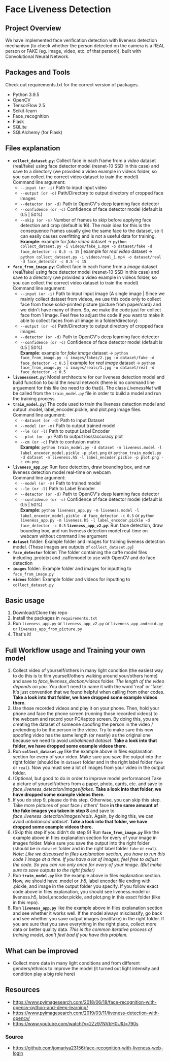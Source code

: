 # Face Liveness Detection
## Project Overview
We have implemented face verification detection with liveness detection mechanism (to check whether the person detected on the camera is a REAL person or FAKE (eg. image, video, etc. of that person)), built with Convolutional Neural Network.

## Packages and Tools
Check out requirements.txt for the correct version of packages.
- Python 3.9.5
- OpenCV
- TensorFlow 2.5
- Scikit-learn
- Face_recognition
- Flask
- SQLite
- SQLAlchemy (for Flask)

## Files explanation 
* **`collect_dataset.py`**: Collect face in each frame from a *video* dataset (real/fake) using face detector model (resnet-10 SSD in this case) and save to a directory (we provided a video example in videos folder, so you can collect the correct video dataset to train the model)  
  Command line argument:
  * `--input (or -i)` Path to input input video
  * `--output (or -o)` Path/Directory to output directory of cropped face images
  * `--detector (or -d)` Path to OpenCV\'s deep learning face detector  
  * `--confidence (or -c)` Confidence of face detector model (default is 0.5 | 50%)
  * `--skip (or -s)` Number of frames to skip before applying face detection and crop (default is 16). The main idea for this is the consequence frames usually give the same face to the dataset, so it can easily causes overfitting and is not a useful data for training.  
  **Example**: example for *fake video* dataset -> `python collect_dataset.py -i videos/fake_1.mp4 -o dataset/fake -d face_detector -c 0.5 -s 15` | example for *real video* dataset -> `python collect_dataset.py -i videos/real_1.mp4 -o dataset/real -d face_detector -c 0.5 -s 15`
* **`face_from_image.py`**: Collect face in each frame from a *image* dataset (real/fake) using face detector model (resnet-10 SSD in this case) and save to a directory (we provided a video example in videos folder, so you can collect the correct video dataset to train the model)  
  Command line argument:
  * `--input (or -i)` Path to input input image (A single image | Since we mainly collect dataset from videos, we use this code only to collect face from those solid-printed picture (picture from paper/card) and we didn't have many of them. So, we make the code just for collect face from 1 image. Feel free to adjust the code if you want to make it able to collect faces from all image in a folder/directory)
  * `--output (or -o)` Path/Directory to output directory of cropped face images
  * `--detector (or -d)` Path to OpenCV\'s deep learning face detector  
  * `--confidence (or -c)` Confidence of face detector model (default is 0.5 | 50%)  
  **Example**: example for *fake image* dataset -> `python face_from_image.py -i images/fakes/2.jpg -o dataset/fake -d face_detector -c 0.5` | example for *real image* dataset -> `python face_from_image.py -i images/reals/1.jpg -o dataset/real -d face_detector -c 0.5`
* **`livenessnet.py`**: Model architecture for our liveness detection model and build function to build the neural network (there is no command line arguement for this file (no need to do that)). The class *LivenessNet* will be called from the `train_model.py` file in order to build a model and run the training process.
* **`train_model.py`**: The code used to train the liveness detection model and output .model, label_encoder.pickle, and plot.png image files.  
  Command line argument:
  * `--dataset (or -d)` Path to input Dataset
  * `--model (or -m)` Path to output trained model
  * `--le (or -l)` Path to output Label Encoder 
  * `--plot (or -p)` Path to output loss/accuracy plot
  * `--cm (or -c)` Path to confusion matrix  
  **Example**: `python train_model.py -d dataset -m liveness.model -l label_encoder_model.pickle -p plot.png` or `python train_model.py -d dataset -m liveness.h5 -l label_encoder.pickle -p plot.png -c cm.png`
* **`liveness_app.py`**: Run face detection, draw bounding box, and run liveness detection model real-time on webcam  
  Command line argument:
  * `--model (or -m)` Path to trained model
  * `--le (or -l)` Path to Label Encoder
  * `--detector (or -d)` Path to OpenCV\'s deep learning face detector  
  * `--confidence (or -c)` Confidence of face detector model (default is 0.5 | 50%)  
  **Example**: `python liveness_app.py -m liveness.model -l label_encoder_model.pickle -d face_detector -c 0.5` or `python liveness_app.py -m liveness.h5 -l label_encoder.pickle -d face_detector -c 0.5`
**`liveness_app_v2.py`**: Run face detection, draw bounding box, and run liveness detection model real-time on webcam without command line argument
* **`dataset`** folder: Example folder and images for training liveness detection model. (These images are outputs of `collect_dataset.py`)
* **`face_detector`** folder: The folder containing the caffe model files including .prototxt and .caffemodel to use with OpenCV and do face detection
* **`images`** folder: Example folder and images for inputting to `face_from_image.py`
* **`videos`** folder: Example folder and videos for inputting to `collect_dataset.py`

## Basic usage
1. Download/Clone this repo
2. Install the packages in `requirements.txt`
3. Run `liveness_app.py` or `liveness_app_v2.py` or `liveness_app_android.py` or `liveness_app_from_picture.py`
4. That's it!   

## Full Workflow usage and Training your own model
1. Collect video of yourself/others in many light condition (the easiest way to do this is to film yourself/others walking around your/others home) and save to *face_liveness_dection/videos* folder. *The length of the video depends on you.* You don't need to name it with the word 'real' or 'fake'. It's just convention that we found helpful when calling from other codes. **Take a look into that folder, we have dropped some example videos there.**
2. Use those recorded videos and play it on your phone. Then, hold your phone and face the phone screen (running those recorded videos) to the webcam and record your PC/laptop screen. By doing this, you are creating the dataset of someone spoofing the person in the video / pretending to be the person in the video. Try to make sure this new spoofing video has the same length (or nearly) as the original one because we need to avoid *unbalanced dataset*. **Take a look into that folder, we have dropped some example videos there.**
3. Run **`collect_dataset.py`** like the example above in files explanation section for every of your video. Make sure you save the output into the right folder (should be in `dataset` folder and in the right label folder `fake` or `real`). Now you must see a lot of images from your video in the output folder.
4. (Optional, but good to do in order to improve model performance) Take a picture of yourself/others from a paper, photo, cards, etc. and save to *face_liveness_detection/images/fakes*. **Take a look into that folder, we have dropped some example videos there.**
5. If you do step 9, please do this step. Otherwise, you can skip this step. Take more pictures of your face / others' face **in the same amount of the fake images you taken in step 8** and save to *face_liveness_detection/images/reals*. Again, by doing this, we can avoid *unbalanced dataset*. **Take a look into that folder, we have dropped some example videos there.**
6. (Skip this step if you didn't do step 9) Run **`face_from_image.py`** like the example above in files explanation section for every of your image in images folder. Make sure you save the output into the right folder (should be in `dataset` folder and in the right label folder `fake` or `real`). *Note: Like we discussed in files explanation section, you have to run this code 1 image at a time. If you have a lot of images, feel free to adjust the code. So you can run only once for every of your image. (But make sure to save outputs to the right folder)*
7. Run **`train_model.py`** like the example above in files explanation section. Now, we should have .model or .h5, label encoder file ending with .pickle, and image in the output folder you specify. If you follow exact code above in files explanation, you should see liveness.model or liveness.h5, label_encoder.pickle, and plot.png in this exact folder (like in this repo).
8. Run **`liveness_app.py`** like the example above in files explanation section and see whether it works well. If the model always misclassify, go back and see whether you save output images (real/fake) in the right folder. If you are sure that you save everything in the right place, collect more data or better quality data. *This is the common iterative process of training model, don't feel bad if you have this problem.*

## What can be improved
- Collect more data in many light conditions and from different genders/ethnics to improve the model (it turned out light intensity and condition play a big role here)

## Resources
- https://www.pyimagesearch.com/2018/06/18/face-recognition-with-opencv-python-and-deep-learning/
- https://www.pyimagesearch.com/2019/03/11/liveness-detection-with-opencv/
- https://www.youtube.com/watch?v=2Zz97NVbH0U&t=790s
### Source
- https://github.com/jomariya23156/face-recognition-with-liveness-web-login